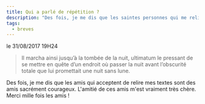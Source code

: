 ```yaml
---
title: Qui a parlé de répétition ?
description: "Des fois, je me dis que les saintes personnes qui me relisent sont des saint(e)s !"
tags:
  - breves
---
```


le 31/08/2017 19H24

> Il marcha ainsi jusqu’à la tombée de la nuit, ultimatum le pressant de se mettre en quête d’un endroit où passer la nuit avant l’obscurité totale que lui promettait une nuit sans lune.

Des fois, je me dis que les amis qui acceptent de relire mes textes sont des amis sacrément courageux. L'amitié de ces amis m'est vraiment très chère. Merci mille fois les amis !
